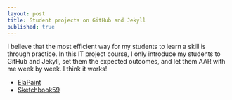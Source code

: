 ```yaml
---
layout: post
title: Student projects on GitHub and Jekyll
published: true
---
```


I believe that the most efficient way for my students to learn a skill is through practice. In this IT project course, I only introduce my students to GitHub and Jekyll,  set them the expected outcomes, and let them AAR with me week by week. I think it works!

* [ElaPaint](http://thedigitalportrait.github.io/agency-jekyll-theme/)
* [Sketchbook59](http://sketchbook59.github.io/solid-jekyll/)
